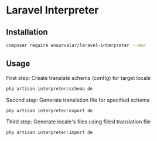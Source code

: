# Laravel Interpreter

## Installation

```bash
composer require anourvalar/laravel-interpreter --dev
```


## Usage

First step: Create translate schema (config) for target locale

```bash
php artisan interpreter:schema de
```


Second step: Generate translation file for specified schema

```bash
php artisan interpreter:export de
```


Third step: Generate locale's files using filled translation file

```bash
php artisan interpreter:import de
```

